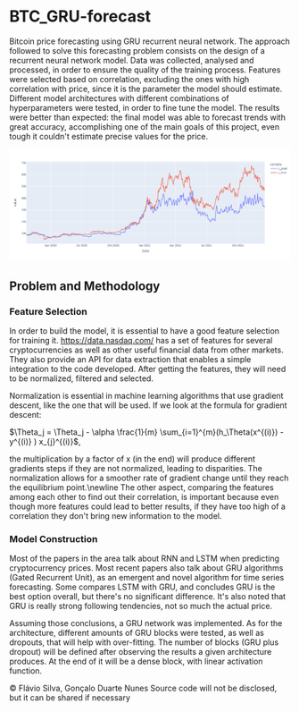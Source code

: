# BTC_GRU-forecast
Bitcoin price forecasting using GRU recurrent neural network. The approach followed to solve this forecasting problem consists on the design of a recurrent neural network model. Data was collected, analysed and processed, in order to ensure the quality of the training process. Features were selected based on correlation, excluding the ones with high correlation with price, since it is the parameter the model should estimate. Different model architectures with different combinations of hyperparameters were tested, in order to fine tune the model. The results were better than expected: the final model was able to forecast trends with great accuracy, accomplishing one of the main goals of this project, even tough it couldn't estimate precise values for the price.

![Prediction](./images/prediction.png)

## Problem and Methodology

### Feature Selection

In order to build the model, it is essential to have a good feature selection for training it. https://data.nasdaq.com/ has a set of features for several cryptocurrencies as well as other useful financial data from other markets. They also provide an API for data extraction that enables a simple integration to the code developed. After getting the features, they will need to be normalized, filtered and selected.

Normalization is essential in machine learning algorithms that use gradient descent, like the one that will be used. If we look at the formula for gradient descent:

$\Theta_j = \Theta_j - \alpha \frac{1}{m} \sum_{i=1}^{m}(h_\Theta(x^{(i)}) -y^{(i)} ) x_{j}^{(i)}$,

the multiplication by a factor of x (in the end) will produce different gradients steps if they are not normalized, leading to disparities. The normalization allows for a smoother rate of gradient change until they reach the equilibrium point.\newline
The other aspect, comparing the features among each other to find out their correlation, is important because even though more features could lead to better results, if they have too high of a correlation they don't bring new information to the model.

### Model Construction

Most of the papers in the area talk about RNN and LSTM when predicting cryptocurrency prices. Most recent papers also talk about GRU algorithms (Gated Recurrent Unit), as an emergent and novel algorithm for time series forecasting. Some compares LSTM with GRU, and concludes GRU is the best option overall, but there's no significant difference. It's also noted that GRU is really strong following tendencies, not so much the actual price.

Assuming those conclusions, a GRU network was implemented. As for the architecture, different amounts of GRU blocks were tested, as well as dropouts, that will help with over-fitting. The number of blocks (GRU plus dropout) will be defined after observing the results a given architecture produces. At the end of it will be a dense block, with linear activation function.



© Flávio Silva, Gonçalo Duarte Nunes
Source code will not be disclosed, but it can be shared if necessary
